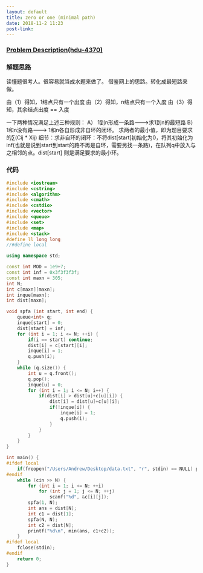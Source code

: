 ```yaml
---
layout: default
title: zero or one (minimal path)
date: 2018-11-2 11:23
post-link:
---
```


### [Problem Description(hdu-4370)][problem]

### 解题思路

读懂题很考人。很容易就当成水题来做了。
借鉴网上的思路。转化成最短路来做。

由（1）得知，1结点只有一个出度
由（2）得知，n结点只有一个入度
由（3）得知，其余结点出度 == 入度

一下两种情况满足上述三种规则：
A） 1到n形成一条路--->求1到n的最短路
B） 1和n没有路---> 1和n各自形成非自环的闭环。
求两者的最小值，即为题目要求的∑(Cij * Xij)
细节：求非自环的闭环：不将dist[start]初始化为0，将其初始化为inf(也就是说到start到start的路不再是自环，需要另找一条路)，在队列q中放入与之相邻的点。dist[start] 则是满足要求的最小环。

### 代码

```c++
#include <iostream>
#include <cstring>
#include <algorithm>
#include <cmath>
#include <cstdio>
#include <vector>
#include <queue>
#include <set>
#include <map>
#include <stack>
#define ll long long
//#define local

using namespace std;

const int MOD = 1e9+7;
const int inf = 0x3f3f3f3f;
const int maxn = 305;
int N;
int c[maxn][maxn];
int inque[maxn];
int dist[maxn];

void spfa (int start, int end) {
    queue<int> q;
    inque[start] = 0;
    dist[start] = inf;
    for (int i = 1; i <= N; ++i) {
        if(i == start) continue;
        dist[i] = c[start][i];
        inque[i] = 1;
        q.push(i);
    }
    while (q.size()) {
        int u = q.front();
        q.pop();
        inque[u] = 0;
        for (int i = 1; i <= N; i++) {
            if(dist[i] > dist[u]+c[u][i]) {
                dist[i] = dist[u]+c[u][i];
                if(!inque[i]) {
                    inque[i] = 1;
                    q.push(i);
                }
            }
        }
    }
}

int main() {
#ifdef local
    if(freopen("/Users/Andrew/Desktop/data.txt", "r", stdin) == NULL) printf("can't open this file!\n");
#endif
    while (cin >> N) {
        for (int i = 1; i <= N; ++i)
            for (int j = 1; j <= N; ++j)
                scanf("%d", &c[i][j]);
        spfa(1, N);
        int ans = dist[N];
        int c1 = dist[1];
        spfa(N, N);
        int c2 = dist[N];
        printf("%d\n", min(ans, c1+c2));
    }
#ifdef local
    fclose(stdin);
#endif
    return 0;
}
```

[problem]: <http://acm.hdu.edu.cn/showproblem.php?pid=4370>